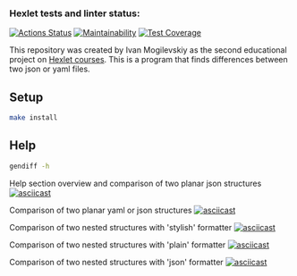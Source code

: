 ### Hexlet tests and linter status:
[![Actions Status](https://github.com/IvanMogilevskiy/frontend-project-lvl2/workflows/hexlet-check/badge.svg)](https://github.com/IvanMogilevskiy/frontend-project-lvl2/actions)
[![Maintainability](https://api.codeclimate.com/v1/badges/cf63e7ade464522d83cf/maintainability)](https://codeclimate.com/github/IvanMogilevskiy/frontend-project-lvl2/maintainability)
[![Test Coverage](https://api.codeclimate.com/v1/badges/cf63e7ade464522d83cf/test_coverage)](https://codeclimate.com/github/IvanMogilevskiy/frontend-project-lvl2/test_coverage)

This repository was created by Ivan Mogilevskiy as the second educational project on [Hexlet courses](https://ru.hexlet.io/pages/about?utm_source=github&utm_medium=link&utm_campaign=nodejs-package). This is a program that finds differences between two json or yaml files.


## Setup

```sh
make install
```
## Help

```sh
gendiff -h
```

Help section overview and comparison of two planar json structures
[![asciicast](https://asciinema.org/a/kQVxbknBZnup8PzXuiZ1r8aMr.svg)](https://asciinema.org/a/kQVxbknBZnup8PzXuiZ1r8aMr)

Comparison of two planar yaml or json structures
[![asciicast](https://asciinema.org/a/D2wx0YELfeALk9wttPiAcW51y.svg)](https://asciinema.org/a/D2wx0YELfeALk9wttPiAcW51y)

Comparison of two nested structures with 'stylish' formatter
[![asciicast](https://asciinema.org/a/M09GSd7LelNGKGELCs4kO1uJf.svg)](https://asciinema.org/a/M09GSd7LelNGKGELCs4kO1uJf)

Comparison of two nested structures with 'plain' formatter
[![asciicast](https://asciinema.org/a/1Wckh0TvprhhMdJL9JCYXDKF8.svg)](https://asciinema.org/a/1Wckh0TvprhhMdJL9JCYXDKF8)

Comparison of two nested structures with 'json' formatter
[![asciicast](https://asciinema.org/a/YyVYy7wdDrRnzTCeANOuiIORd.svg)](https://asciinema.org/a/YyVYy7wdDrRnzTCeANOuiIORd)